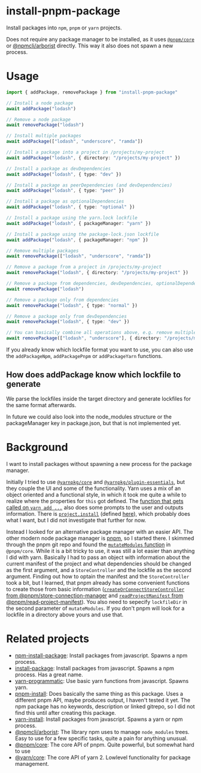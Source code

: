 # install-pnpm-package

Install packages into `npm`, `pnpm` or `yarn` projects.

Does not require any package manager to be installed, as it uses
[`@pnpm/core`](https://github.com/pnpm/pnpm/tree/main/packages/core#readme) or
[@npmcli/arborist](https://github.com/npm/cli/tree/latest/workspaces/arborist#readme) directly. This way it also does
not spawn a new process.

# Usage

```typescript
import { addPackage, removePackage } from "install-pnpm-package"

// Install a node package
await addPackage("lodash")

// Remove a node package
await removePackage("lodash")

// Install multiple packages
await addPackage(["lodash", "underscore", "ramda"])

// Install a package into a project in /projects/my-project
await addPackage("lodash", { directory: "/projects/my-project" })

// Install a package as devDependencies
await addPackage("lodash", { type: "dev" })

// Install a package as peerDependencies (and devDependencies)
await addPackage("lodash", { type: "peer" })

// Install a package as optionalDependencies
await addPackage("lodash", { type: "optional" })

// Install a package using the yarn.lock lockfile
await addPackage("lodash", { packageManager: "yarn" })

// Install a package using the package-lock.json lockfile
await addPackage("lodash", { packageManager: "npm" })

// Remove multiple packages
await removePackage(["lodash", "underscore", "ramda"])

// Remove a package from a project in /projects/my-project
await removePackage("lodash", { directory: "/projects/my-project" })

// Remove a package from dependencies, devDependencies, optionalDependencies and peerDependencies
await removePackage("lodash")

// Remove a package only from dependencies
await removePackage("lodash", { type: "normal" })

// Remove a package only from devDependencies
await removePackage("lodash", { type: "dev" })

// You can basically combine all operations above, e.g. remove multiple modules from devDependencies from a package in /projects/my-project
await removePackage(["lodash", "underscore"], { directory: "/projects/my-project", type: "dev" })
```

If you already know which lockfile format you want to use, you can also use the `addPackageNpm`, `addPackagePnpm` or
`addPackageYarn` functions.

## How does addPackage know which lockfile to generate

We parse the lockfiles inside the target directory and generate lockfiles for the same format afterwards.

In future we could also look into the node_modules structure or the packageManager key in package.json, but that is not
implemented yet.

# Background

I want to install packages without spawning a new process for the package manager.

Initially I tried to use [`@yarnpkg/core`](https://github.com/yarnpkg/berry/tree/master/packages/yarnpkg-core) and
[`@yarnpkg/plugin-essentials`](https://github.com/yarnpkg/berry/tree/master/packages/plugin-essentials), but they couple
the UI and some of the functionality. Yarn uses a mix of an object oriented and a functional style, in which it took me
quite a while to realize where the properties for `this` got defined. The
[function that gets called on `yarn add ...`](https://github.com/yarnpkg/berry/blob/master/packages/plugin-essentials/sources/commands/add.ts#L122-L327)
also does some prompts to the user and outputs information. There is
[`project.install`](https://github.com/yarnpkg/berry/blob/master/packages/plugin-essentials/sources/commands/add.ts#L323)
(defined [here](https://github.com/yarnpkg/berry/blob/master/packages/yarnpkg-core/sources/Project.ts#L1499)), which
probably does what I want, but I did not investigate that further for now.

Instead I looked for an alternative package manager with an easier API. The other modern node package manager is
[pnpm](https://github.com/pnpm/pnpm), so I started there. I skimmed through the pnpm git repo and found the
[`mutateModules` function](https://github.com/pnpm/pnpm/blob/main/packages/core/src/install/index.ts#L157) in
`@pnpm/core`. While it is a bit tricky to use, it was still a lot easier than anything I did with yarn. Basically I had
to pass an object with information about the current manifest of the project and what dependencies should be changed as
the first argument, and a `StoreController` and the lockfile as the second argument. Finding out how to optain the
manifest and the `StoreController` took a bit, but I learned, that pnpm already has some convenient functions to create
those from basic information
([`createOrConnectStoreController` from @pnpm/store-connection-manager](https://github.com/pnpm/pnpm/blob/main/packages/store-connection-manager/src/index.ts#L41)
and
[`readProjectManifest` from @pnpm/read-project-manifest](https://github.com/pnpm/pnpm/blob/main/packages/read-project-manifest/src/index.ts#L30)).
You also need to sepecify `lockfileDir` in the second parameter of `mutateModules`. If you don't pnpm will look for a
lockfile in a directory above yours and use that.

# Related projects

- [npm-install-package](https://github.com/yoshuawuyts/npm-install-package): Install packages from javascript. Spawns a
  npm process.
- [install-package](https://github.com/1000ch/install-package): Install packages from javascript. Spawns a npm process.
  Has a great name.
- [yarn-programmatic](https://github.com/tristanMatthias/yarn-programmatic): Use basic yarn functions from javascript.
  Spawns yarn.
- [pnpm-install](https://www.npmjs.com/package/pnpm-install): Does basically the same thing as this package. Uses a
  different pnpm API, maybe produces output, I haven't tested it yet. The npm package has no keywords, description or
  linked gitrepo, so I did not find this until after creating this package.
- [yarn-install](https://github.com/egoist/yarn-install): Install packages from javascript. Spawns a yarn or npm
  process.
- [@npmcli/arborist](https://github.com/npm/cli/tree/latest/workspaces/arborist): The library npm uses to manage
  `node_modules` trees. Easy to use for a few specific tasks, quite a pain for anything unusual.
- [@pnpm/core](https://github.com/pnpm/pnpm/tree/main/packages/core): The core API of pnpm. Quite powerful, but somewhat
  hard to use
- [@yarn/core](https://github.com/pnpm/pnpm/tree/main/packages/core): The core API of yarn 2. Lowlevel functionality for
  package management.

